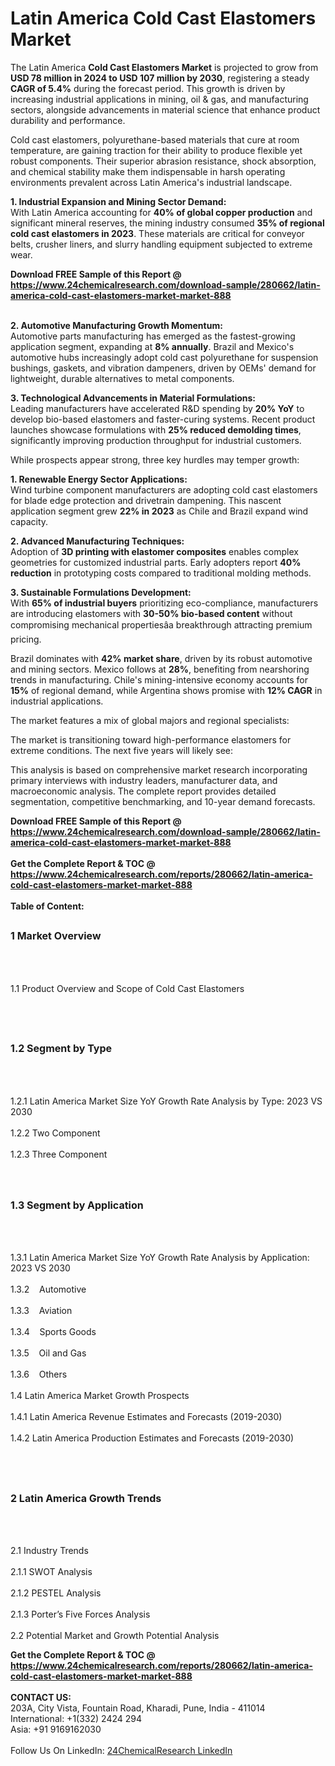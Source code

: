 <h1>Latin America Cold Cast Elastomers Market</h1><p>The Latin America <strong>Cold Cast Elastomers Market</strong> is projected to grow from <strong>USD 78 million in 2024 to USD 107 million by 2030</strong>, registering a steady <strong>CAGR of 5.4%</strong> during the forecast period. This growth is driven by increasing industrial applications in mining, oil &amp; gas, and manufacturing sectors, alongside advancements in material science that enhance product durability and performance.</p><p>Cold cast elastomers, polyurethane-based materials that cure at room temperature, are gaining traction for their ability to produce flexible yet robust components. Their superior abrasion resistance, shock absorption, and chemical stability make them indispensable in harsh operating environments prevalent across Latin America's industrial landscape.</p><p><strong>1. Industrial Expansion and Mining Sector Demand:</strong><br>
With Latin America accounting for <strong>40% of global copper production</strong> and significant mineral reserves, the mining industry consumed <strong>35% of regional cold cast elastomers in 2023</strong>. These materials are critical for conveyor belts, crusher liners, and slurry handling equipment subjected to extreme wear.</p><div><b>Download FREE Sample of this Report @ 
            <a href="https://www.24chemicalresearch.com/download-sample/280662/latin-america-cold-cast-elastomers-market-market-888">
            https://www.24chemicalresearch.com/download-sample/280662/latin-america-cold-cast-elastomers-market-market-888</a></b></div><br><p><strong>2. Automotive Manufacturing Growth Momentum:</strong><br>
Automotive parts manufacturing has emerged as the fastest-growing application segment, expanding at <strong>8% annually</strong>. Brazil and Mexico's automotive hubs increasingly adopt cold cast polyurethane for suspension bushings, gaskets, and vibration dampeners, driven by OEMs' demand for lightweight, durable alternatives to metal components.</p><p><strong>3. Technological Advancements in Material Formulations:</strong><br>
Leading manufacturers have accelerated R&amp;D spending by <strong>20% YoY</strong> to develop bio-based elastomers and faster-curing systems. Recent product launches showcase formulations with <strong>25% reduced demolding times</strong>, significantly improving production throughput for industrial customers.</p><p>While prospects appear strong, three key hurdles may temper growth:</p><p><strong>1. Renewable Energy Sector Applications:</strong><br>
Wind turbine component manufacturers are adopting cold cast elastomers for blade edge protection and drivetrain dampening. This nascent application segment grew <strong>22% in 2023</strong> as Chile and Brazil expand wind capacity.</p><p><strong>2. Advanced Manufacturing Techniques:</strong><br>
Adoption of <strong>3D printing with elastomer composites</strong> enables complex geometries for customized industrial parts. Early adopters report <strong>40% reduction</strong> in prototyping costs compared to traditional molding methods.</p><p><strong>3. Sustainable Formulations Development:</strong><br>
With <strong>65% of industrial buyers</strong> prioritizing eco-compliance, manufacturers are introducing elastomers with <strong>30-50% bio-based content</strong> without compromising mechanical propertiesâa breakthrough attracting premium pricing.</p><p>Brazil dominates with <strong>42% market share</strong>, driven by its robust automotive and mining sectors. Mexico follows at <strong>28%</strong>, benefiting from nearshoring trends in manufacturing. Chile's mining-intensive economy accounts for <strong>15%</strong> of regional demand, while Argentina shows promise with <strong>12% CAGR</strong> in industrial applications.</p><p>The market features a mix of global majors and regional specialists:</p><p>The market is transitioning toward high-performance elastomers for extreme conditions. The next five years will likely see:</p><p>This analysis is based on comprehensive market research incorporating primary interviews with industry leaders, manufacturer data, and macroeconomic analysis. The complete report provides detailed segmentation, competitive benchmarking, and 10-year demand forecasts.</p><div><b>Download FREE Sample of this Report @ 
            <a href="https://www.24chemicalresearch.com/download-sample/280662/latin-america-cold-cast-elastomers-market-market-888">
            https://www.24chemicalresearch.com/download-sample/280662/latin-america-cold-cast-elastomers-market-market-888</a></b></div><br><div><b>Get the Complete Report & TOC @ 
            <a href="https://www.24chemicalresearch.com/reports/280662/latin-america-cold-cast-elastomers-market-market-888">
            https://www.24chemicalresearch.com/reports/280662/latin-america-cold-cast-elastomers-market-market-888</a></b></div><br>
            <b>Table of Content:</b><p><h2><span style="font-size:16px"><strong>1 Market Overview&nbsp;&nbsp; &nbsp;</strong></span></h2><br />
<br />
<p>1.1 Product Overview and Scope of Cold Cast Elastomers&nbsp;</p><br />
<br />
<h2><strong><span style="font-size:16px">1.2 Segment by Type&nbsp;&nbsp; &nbsp;</span></strong></h2><br />
<br />
<p>1.2.1 Latin America Market Size YoY Growth Rate Analysis by Type: 2023 VS 2030&nbsp;&nbsp; &nbsp;<br /><br />
1.2.2 Two Component&nbsp;&nbsp; &nbsp;<br /><br />
1.2.3 Three Component<br /><br />
<br />
<h2><span style="font-size:16px"><strong>1.3 Segment by Application&nbsp;&nbsp;</strong></span></h2><br />
<br />
<p>1.3.1 Latin America Market Size YoY Growth Rate Analysis by Application: 2023 VS 2030&nbsp;&nbsp; &nbsp;<br /><br />
1.3.2&nbsp;&nbsp; &nbsp;Automotive<br /><br />
1.3.3&nbsp;&nbsp; &nbsp;Aviation<br /><br />
1.3.4&nbsp;&nbsp; &nbsp;Sports Goods<br /><br />
1.3.5&nbsp;&nbsp; &nbsp;Oil and Gas<br /><br />
1.3.6&nbsp;&nbsp; &nbsp;Others<br /><br />
1.4 Latin America Market Growth Prospects&nbsp;&nbsp; &nbsp;<br /><br />
1.4.1 Latin America Revenue Estimates and Forecasts (2019-2030)&nbsp;&nbsp; &nbsp;<br /><br />
1.4.2 Latin America Production Estimates and Forecasts (2019-2030)&nbsp;&nbsp;</p><br />
<br />
<h2><span style="font-size:16px"><strong>2 Latin America Growth Trends&nbsp;&nbsp; &nbsp;</strong></span></h2><br />
<br />
<p>2.1 Industry Trends&nbsp;&nbsp; &nbsp;<br /><br />
2.1.1 SWOT Analysis&nbsp;&nbsp; &nbsp;<br /><br />
2.1.2 PESTEL Analysis&nbsp;&nbsp; &nbsp;<br /><br />
2.1.3 Porter&rsquo;s Five Forces Analysis&nbsp;&nbsp; &nbsp;<br /><br />
2.2 Potential Market and Growth Potential Analysis&nbsp;&nbsp; &nbsp;</</p><div><b>Get the Complete Report & TOC @ 
            <a href="https://www.24chemicalresearch.com/reports/280662/latin-america-cold-cast-elastomers-market-market-888">
            https://www.24chemicalresearch.com/reports/280662/latin-america-cold-cast-elastomers-market-market-888</a></b></div><br><b>CONTACT US:</b><br>
            203A, City Vista, Fountain Road, Kharadi, Pune, India - 411014<br>
            International: +1(332) 2424 294<br>
            Asia: +91 9169162030 <br><br>
            Follow Us On LinkedIn: <a href="https://www.linkedin.com/company/24chemicalresearch/">24ChemicalResearch LinkedIn</a>